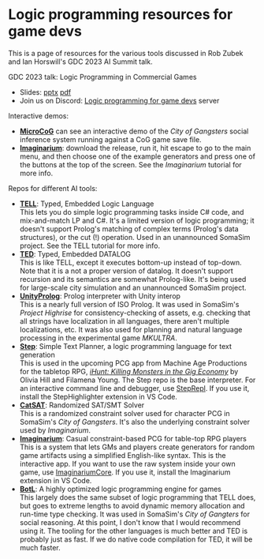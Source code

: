 Logic programming resources for game devs
===========
This is a page of resources for the various tools discussed in Rob Zubek and Ian Horswill's GDC 2023 AI Summit talk.

GDC 2023 talk: Logic Programming in Commercial Games
- Slides: [pptx](Talks/Logic%20programming%20talk.pptx) [pdf](Talks/Logic%20programming%20talk.pdf)
- Join us on Discord: [Logic programming for game devs](https://discord.gg/rnBCEcgN) server

Interactive demos:
- **[MicroCoG](https://github.com/ianhorswill/MicroCoG)** can see an interactive demo of the *City of Gangsters* social
inference system running against a CoG game save file.
- **[Imaginarium](https://github.com/ianhorswill/Imaginarium)**: download the release, run it, hit escape to go to the main menu, and then choose one of the example generators and press one of the buttons at the top of the screen.  See the *Imaginarium* tutorial for more info.

Repos for different AI tools:
- **[TELL](https://github.com/ianhorswill/TELL)**: Typed, Embedded Logic Language  
  This lets you do simple logic programming tasks inside C# code, and mix-and-match LP and C#.  It's a limited version of
  logic programming; it doesn't support Prolog's matching of complex terms (Prolog's data structures), or the cut (!) operation.
  Used in an unannounced SomaSim project.  See the TELL tutorial for more info.
- **[TED](https://github.com/ianhorswill/TED)**: Typed, Embedded DATALOG  
  This is like TELL, except it executes bottom-up instead of top-down.  Note that it is a not a proper version of datalog.
  It doesn't support recursion and its semantics are somewhat Prolog-like.  It's being used for large-scale city simulation
  and an unannounced SomaSim project.
- **[UnityProlog](https://github.com/ianhorswill/UnityProlog)**: Prolog interpreter with Unity interop  
  This is a nearly full version of ISO Prolog.  It was used in SomaSim's *Project Highrise* for consistency-checking of
  assets, e.g. checking that all strings have localization in all languages, there aren't multiple localizations, etc.
  It was also used for planning and natural language processing in the experimental game *MKULTRA*.
- **[Step](https://github.com/ianhorswill/Step)**: Simple Text Planner, a logic programming language for text generation  
  This is used in the upcoming PCG app from Machine Age Productions for the tabletop RPG, *[iHunt: Killing Monsters in the
  Gig Economy](https://ihunt.fun/)* by Olivia Hill and Filamena Young.  The Step repo is the base interpreter.  For
  an interactive command line and debugger, use [StepRepl](https://github.com/ianhorswill/StepRepl).  If you use it, install the StepHighlighter extension in VS Code.
- **[CatSAT](https://github.com/ianhorswill/CatSAT)**: Randomized SAT/SMT Solver   
  This is a randomized constraint solver used for character PCG in SomaSim's *City of Gangsters*.  It's also the underlying
  constraint solver used by *Imaginarium*.
- **[Imaginarium](https://github.com/ianhorswill/Imaginarium)**: Casual constraint-based PCG for table-top RPG players  
  This is a system that lets GMs and players create generators for random game artifacts using a simplified English-like
  syntax.  This is the interactive app.  If you want to use the raw system inside your own game, use
  [ImaginariumCore](https://github.com/ianhorswill/ImaginariumCore).  If you use it, install the Imaginarium extension in
  VS Code.
- **[BotL](https://github.com/ianhorswill/BotL)**: A highly optimized logic programming engine for games  
  This largely does the same subset of logic programming that TELL does, but goes to extreme lengths to avoid dynamic
  memory allocation and run-time type checking.  It was used in SomaSim's *City of Gangters* for social reasoning.  At this
  point, I don't know that I would recommend using it.  The tooling for the other languages is much better and TED is probably
  just as fast.  If we do native code compilation for TED, it will be much faster.